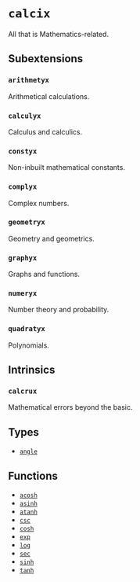 # `calcix`

All that is Mathematics-related.


## Subextensions

### `arithmetyx`
Arithmetical calculations.

### `calculyx`
Calculus and calculics.

### `constyx`
Non-inbuilt mathematical constants.

### `complyx`
Complex numbers.

### `geometryx`
Geometry and geometrics.

### `graphyx`
Graphs and functions.

### `numeryx`
Number theory and probability.

### `quadratyx`
Polynomials.


## Intrinsics

### `calcrux`
Mathematical errors beyond the basic.


## Types

- [`angle`](#angle)


## Functions

- [`acosh`](#acosh)
- [`asinh`](#asinh)
- [`atanh`](#atanh)
- [`csc`](#csc)
- [`cosh`](#cosh)
- [`exp`](#exp)
- [`log`](#log)
- [`sec`](#sec)
- [`sinh`](#sinh)
- [`tanh`](#tanh)